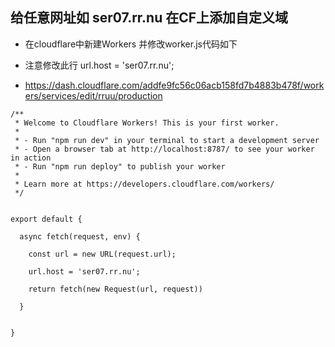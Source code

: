 ## 给任意网址如 ser07.rr.nu  在CF上添加自定义域

- 在cloudflare中新建Workers 并修改worker.js代码如下

- 注意修改此行  url.host = 'ser07.rr.nu';

- https://dash.cloudflare.com/addfe9fc56c06acb158fd7b4883b478f/workers/services/edit/rruu/production

```
/**
 * Welcome to Cloudflare Workers! This is your first worker.
 *
 * - Run "npm run dev" in your terminal to start a development server
 * - Open a browser tab at http://localhost:8787/ to see your worker in action
 * - Run "npm run deploy" to publish your worker
 *
 * Learn more at https://developers.cloudflare.com/workers/
 */


export default {

  async fetch(request, env) {

    const url = new URL(request.url);

    url.host = 'ser07.rr.nu';

    return fetch(new Request(url, request))

  }


}

```


